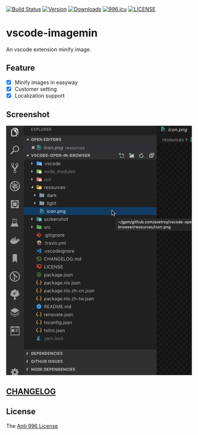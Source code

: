 [![Build Status](https://travis-ci.com/axetroy/vscode-imagemin.svg?branch=master)](https://travis-ci.com/axetroy/vscode-imagemin)
[![Version](https://vsmarketplacebadge.apphb.com/version/axetroy.vscode-imagemin.svg)](https://marketplace.visualstudio.com/items?itemName=axetroy.vscode-imagemin)
[![Downloads](https://vsmarketplacebadge.apphb.com/downloads/axetroy.vscode-imagemin.svg)](https://marketplace.visualstudio.com/items?itemName=axetroy.vscode-imagemin)
[![996.icu](https://img.shields.io/badge/link-996.icu-red.svg)](https://996.icu)
[![LICENSE](https://img.shields.io/badge/license-Anti%20996-blue.svg)](https://github.com/996icu/996.ICU/blob/master/LICENSE)

# vscode-imagemin

An vscode extension minify image.

## Feature

- [x] Minify images in easyway
- [x] Customer setting
- [x] Localization support

## Screenshot

![1](https://github.com/axetroy/vscode-imagemin/raw/master/screenshot/1.gif)

## [CHANGELOG](https://github.com/axetroy/vscode-imagemin/blob/master/CHANGELOG.md)

## License

The [Anti 996 License](https://github.com/axetroy/vscode-imagemin/blob/master/LICENSE)
